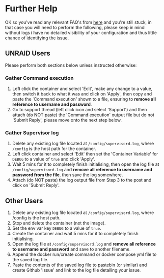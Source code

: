 # **Further Help**

OK so you've read any relevant FAQ's from [here](https://github.com/binhex/documentation) and you're still stuck, in that case you will need to perform the following, please keep in mind without logs i have no detailed visibility of your configuration and thus little chance of identifying the issue.

## UNRAID Users

Please perform both sections below unless instructed otherwise:

### Gather Command execution

1. Left click the container and select 'Edit', make any change to a value, then switch it back to what it was and click on 'Apply', then copy and paste the 'Command execution' shown to a file, ensuring to **remove all reference to username and password**.
1. Go to support thread (left click icon and select 'Support') and then attach (do NOT paste) the 'Command execution' output file but do not 'Submit Reply', please move onto the next step below.

### Gather Supervisor log

1. Delete any existing log file located at `/config/supervisord.log`, where `/config` is the host path for the container.
1. Left click container and select 'Edit' then set the 'Container Variable' for `DEBUG` to a value of `true` and click 'Apply'.
1. Wait 5 mins for it to completely finish initialising, then open the log file at `/config/supervisord.log` and **remove all reference to username and password from the file**, then save the log somewhere.
1. Attach (do NOT paste) the log output file from Step 3 to the post and click on 'Submit Reply'.

## Other Users

1. Delete any existing log file located at `/config/supervisord.log`, where /config is the host path.
1. Stop and delete the container (not the image).
1. Set the env var key `DEBUG` to a value of `true`.
1. Create the container and wait 5 mins for it to completely finish initialising.
1. Open the log file at `/config/supervisord.log` and **remove all reference to username and password** and save to another filename.
1. Append the docker run/create command or docker compose yml file to the saved log file.
1. Paste the contents of the saved log file to pastebin (or similar) and create Github 'Issue' and link to the log file detailing your issue.
